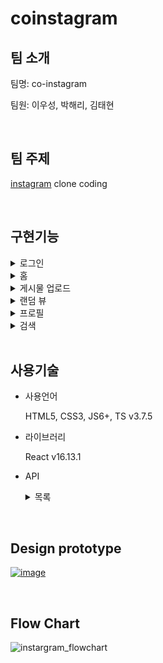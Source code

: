 # coinstagram
## 팀 소개

팀명: co-instagram

팀원: 이우성, 박해리, 김태현

<br>

## 팀 주제

<a href="https://www.instagram.com/">instagram</a> clone coding

<br>

## 구현기능

<details>
    <summary>로그인</summary>
    <ol>
        <li>로그인</li>
        <li>회원가입</li>
    </ol>
</details>

<details>
    <summary>홈</summary>
    <ol>
        <li>내가 팔로우 한 계정들 캐러셀 기능</li>
        <li>게시물
            <div>A) 계정이름 (클릭 시 해당 계정페이지로 이동)</div>
            <div>B) 태그된 위치 (클릭 시 해당위치가 태그된 게시물 랜덤 뷰)</div>
            <div>
                <span>C) 더보기</span>
                <ul>
                    <li>팔로우취소</li>
                    <li>게시물로 이동</li>
                    <li>링크복사</li>
                    <li>취소</li>
                <ul>
            </div>
            <div>
                <span>D) 게시물 이미지</span>
                <ul>
                    <li>이미지 캐러셀</li>
                    <li>계정 태그 (클릭 시 해당 계정으로 이동)</li>
                </ul>
            </div>
            <div>E) 좋아요</div>
            <div>F) 댓글 말풍선 (클릭 시 게시물로 이동)</div>
            <div>G) 찜하기</div>
            <div>
                <span>H) 댓글</span>
                <ul>
                    <li>댓글 좋아요</li>
                    <li>댓글 모두보기 (클릭 시 모달 팝업)</li>
                    <li>다른 계정 @태그</li>
                </ul>
            </div>
        </li>
    </ol>
</details>

<details>
    <summary>게시물 업로드</summary>
    <ol>
        <li>이미지 업로드</li>
        <li>글 쓰기</li>
        <li>사람 태그</li>
        <li>위치 태그</li>
        <li>해쉬 태그</li>
    </ol>
</details>

<details>
    <summary>랜덤 뷰</summary>
    <ol>
        <li>레이지 로딩</li>
        <li>무한 로딩</li>
        <li>게시물 (클릭시 모달 팝업)</li>
    </ol>
</details>

<details>
    <summary>프로필</summary>
    <ol>
        <li>이미지 업로드</li>
        <li>프로필 편집 (클릭 시 설정 페이지로 이동)</li>
        <li>
        	<span>설정 버튼</span>
            <div>A) 비밀번호 변경</div>
            <div>B) 로그아웃</div>
            <div>C) 취소</div>
        </li>
        <li>
        	<span>하단 탭</span>
            <div>A) 게시물</div>
            <div>B) 저장됨</div>
            <div>C) 태그됨</div>
        </li>
        <li>
        	<span>설정</span>
            <div>A) 이름</div>
            <div>B) 사용자 이름</div>
            <div>C) 웹 사이트</div>
            <div>D) 웹 사이트</div>
            <div>E) 소개 코멘트</div>
            <div>F) 전화번호</div>
            <div>G) 성별</div>
            <div>
                <span>H) 비밀번호 변경 (클릭시 모달팝업)</span>
                <ul>
                    <li>이전 비밀번호 입력</li>
                    <li>새 비밀번호 입력</li>
                    <li>새 비밀번호 확인</li>
                    <li>비밀번호 최종 변경</li>
                    <li>비밀번호 찾기</li>
                </ul>
            </div>
        </li>
    </ol>
</details>
<details>
    <summary>검색</summary>
    <ol>
        <li>이름, 사용자 이름, (해쉬태그)로 검색</li>
        <li>자동완성</li>
    </ol>
</details>

<br>

## 사용기술

- 사용언어

  HTML5, CSS3, JS6+, TS v3.7.5

- 라이브러리

  React v16.13.1

- API

  <details>
      <summary>목록</summary>
  	<div>기입예정</div>
      <div>기입예정</div>
  </details>

<br>



## Design prototype

<a href="https://www.figma.com/file/8rmaBMo5bKoICpUrSlR34V/coinstagram-UI?node-id=0%3A1">![image](https://user-images.githubusercontent.com/62285872/91239936-9bda7380-e77b-11ea-8964-19df5bacddfb.png)</a>

<br>

## Flow Chart

![instargram_flowchart](https://user-images.githubusercontent.com/62285872/90877949-da6cd880-e3df-11ea-9305-5a5b0f335300.png)